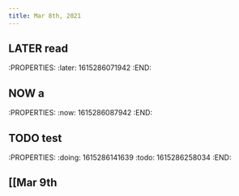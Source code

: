 ```yaml
---
title: Mar 8th, 2021
---
```


## LATER  read
:PROPERTIES:
:later: 1615286071942
:END:
## NOW  a
:PROPERTIES:
:now: 1615286087942
:END:
##
## TODO  test
:PROPERTIES:
:doing: 1615286141639
:todo: 1615286258034
:END:
## [[Mar 9th
